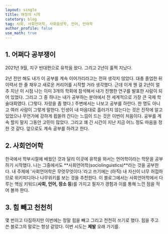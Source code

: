 ```yaml
---
layout: single
title: 여정의 시작
catetory: blog
tag: 사회, 사회언어학, 사회음성학, 언어, 언어학
author_profile: false
use_math: true
---
```



## 1. 어쩌다 공부쟁이
2021년 9월, 지구 반대편으로 유학을 왔다. 그리고 2년이 훌쩍 지났다.

2년 전만 해도 내가 이 공부를 계속 이어가리라고는 전혀 생각지 않았다. 대충 졸업한 뒤 이력서 한 줄 채우고 새로운 커리어를 시작할 거라 생각했다. 근데 이게 웬 걸 2년이 얼추 지난 이 시점 나는 이미 3개의 학회에 참석해서 내가 진행한 연구를 발표한 사람이 되어 있었다. 그리고 그 중 하나는 내가 공부하는 분야에서 전 세계적으로 가장 큰 국제 학술대회였다. (그렇다. 자랑을 좀 했다.) 주변에서는 나보고 공부를 하란다. 한 명도 아니고 여러 사람이 그렇게 말한다. 인생이 내 마음대로 흘러가지 않는다는 것은 진작에 알고 있었으나 무언가에 강하게 휩쓸려 간다는 느낌이 드는 것은 이번이 처음이다. 공부를 계속 할지 말지 그동안 고민이 많았다. 그리고 꽤 긴 시간이 지난 지금 어느 정도 마음을 정한 것 같다. 앞으로도 계속 공부를 하려고 한다.


## 2. 사회언어학
한국에서 학부시절에 배웠던 것과 달리 이곳에 유학을 와서는 언어학이라는 학문을 공부하기 시작했다.
나는 그중에서도 **사회언어학(sociolinguistics)**라는 것을 공부한다.
내 주제에 '사회언어학은 무엇무엇이다.'라고 쓰기에는 (아직) 내 자신이 너무 허접하므로 위키피디아나 나무위키를 보는 것을 추천한다.
이 블로그에서는 사회언어학에서 다루는 핵심 키워드(**사회, 언어, 장소 등**)를 가지고 필자가 경험과 이를 통해 느낀 점을 적어 볼까 한다.


## 3. 힘 빼고 천천히
몇 번이고 다짐하지만 이번에는 정말 힘을 빼고 그리고 천천히 쓰기로 했다.
힘을 주고 쓴 블로그의 말로는 항상 같았다.
이번 시도는 **제발** 오래 가기를.
